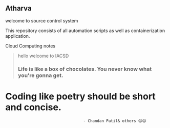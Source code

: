 ## Atharva

welcome to source control system

This repository consists of all automation scripts as well as containerization application.

Cloud Computing notes
> hello welcome to
> IACSD
> ### Life is like a box of chocolates. You never know what you're gonna get.
>  

# Coding like poetry should be short and concise.


                                      - Chandan Patil& others 😊😊
